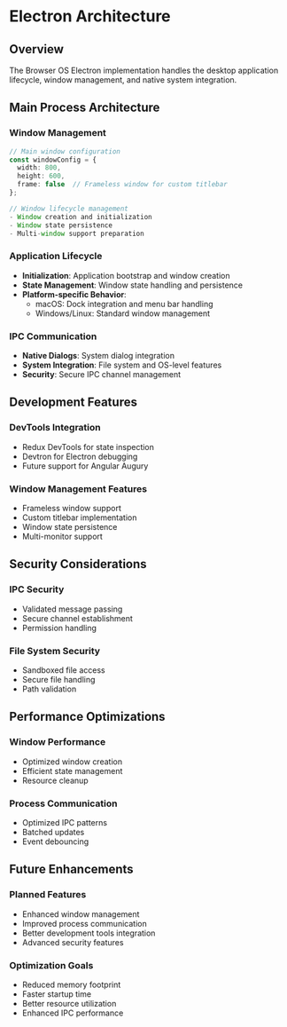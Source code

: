 # Electron Architecture

## Overview
The Browser OS Electron implementation handles the desktop application lifecycle, window management, and native system integration.

## Main Process Architecture

### Window Management
```typescript
// Main window configuration
const windowConfig = {
  width: 800,
  height: 600,
  frame: false  // Frameless window for custom titlebar
};

// Window lifecycle management
- Window creation and initialization
- Window state persistence
- Multi-window support preparation
```

### Application Lifecycle
- **Initialization**: Application bootstrap and window creation
- **State Management**: Window state handling and persistence
- **Platform-specific Behavior**: 
  - macOS: Dock integration and menu bar handling
  - Windows/Linux: Standard window management

### IPC Communication
- **Native Dialogs**: System dialog integration
- **System Integration**: File system and OS-level features
- **Security**: Secure IPC channel management

## Development Features

### DevTools Integration
- Redux DevTools for state inspection
- Devtron for Electron debugging
- Future support for Angular Augury

### Window Management Features
- Frameless window support
- Custom titlebar implementation
- Window state persistence
- Multi-monitor support

## Security Considerations

### IPC Security
- Validated message passing
- Secure channel establishment
- Permission handling

### File System Security
- Sandboxed file access
- Secure file handling
- Path validation

## Performance Optimizations

### Window Performance
- Optimized window creation
- Efficient state management
- Resource cleanup

### Process Communication
- Optimized IPC patterns
- Batched updates
- Event debouncing

## Future Enhancements

### Planned Features
- Enhanced window management
- Improved process communication
- Better development tools integration
- Advanced security features

### Optimization Goals
- Reduced memory footprint
- Faster startup time
- Better resource utilization
- Enhanced IPC performance 